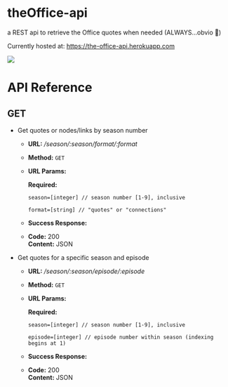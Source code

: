 # theOffice-api
a REST api to retrieve the Office quotes when needed (ALWAYS...obvio 💁‍)

Currently hosted at: https://the-office-api.herokuapp.com

![](https://media.giphy.com/media/MaItK5SUgStdm/giphy.gif)


# API Reference

## GET 

* Get quotes or nodes/links by season number 
    * **URL:**           _/season/:season/format/:format_
    * **Method:**       `GET`
    * **URL Params:**
    
         **Required:**
         
         `season=[integer] // season number [1-9], inclusive`
         
         `format=[string] // "quotes" or "connections"`

   * **Success Response:**
   * **Code:** 200 <br />
     **Content:** JSON
   
* Get quotes for a specific season and episode
    * **URL:**          _/season/:season/episode/:episode_
    * **Method:**       `GET`
    * **URL Params:**
    
         **Required:** 
         
         `season=[integer] // season number [1-9], inclusive`
         
         `episode=[integer] // episode number within season (indexing begins at 1)`
    * **Success Response:**
    * **Code:** 200 <br />
      **Content:** JSON
    
                

